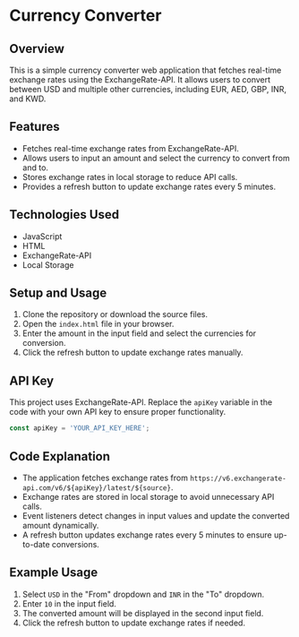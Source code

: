# Currency Converter

## Overview
This is a simple currency converter web application that fetches real-time exchange rates using the ExchangeRate-API. It allows users to convert between USD and multiple other currencies, including EUR, AED, GBP, INR, and KWD.

## Features
- Fetches real-time exchange rates from ExchangeRate-API.
- Allows users to input an amount and select the currency to convert from and to.
- Stores exchange rates in local storage to reduce API calls.
- Provides a refresh button to update exchange rates every 5 minutes.

## Technologies Used
- JavaScript
- HTML
- ExchangeRate-API
- Local Storage

## Setup and Usage
1. Clone the repository or download the source files.
2. Open the `index.html` file in your browser.
3. Enter the amount in the input field and select the currencies for conversion.
4. Click the refresh button to update exchange rates manually.

## API Key
This project uses ExchangeRate-API. Replace the `apiKey` variable in the code with your own API key to ensure proper functionality.
```js
const apiKey = 'YOUR_API_KEY_HERE';
```

## Code Explanation
- The application fetches exchange rates from `https://v6.exchangerate-api.com/v6/${apiKey}/latest/${source}`.
- Exchange rates are stored in local storage to avoid unnecessary API calls.
- Event listeners detect changes in input values and update the converted amount dynamically.
- A refresh button updates exchange rates every 5 minutes to ensure up-to-date conversions.

## Example Usage
1. Select `USD` in the "From" dropdown and `INR` in the "To" dropdown.
2. Enter `10` in the input field.
3. The converted amount will be displayed in the second input field.
4. Click the refresh button to update exchange rates if needed.
